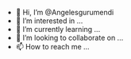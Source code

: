 - 👋 Hi, I’m @Angelesgurumendi
- 👀 I’m interested in ...
- 🌱 I’m currently learning ...
- 💞️ I’m looking to collaborate on ...
- 📫 How to reach me ...

<!---
Angelesgurumendi/Angelesgurumendi is a ✨ special ✨ repository because its `README.md` (this file) appears on your GitHub profile.
You can click the Preview link to take a look at your changes.
--->

